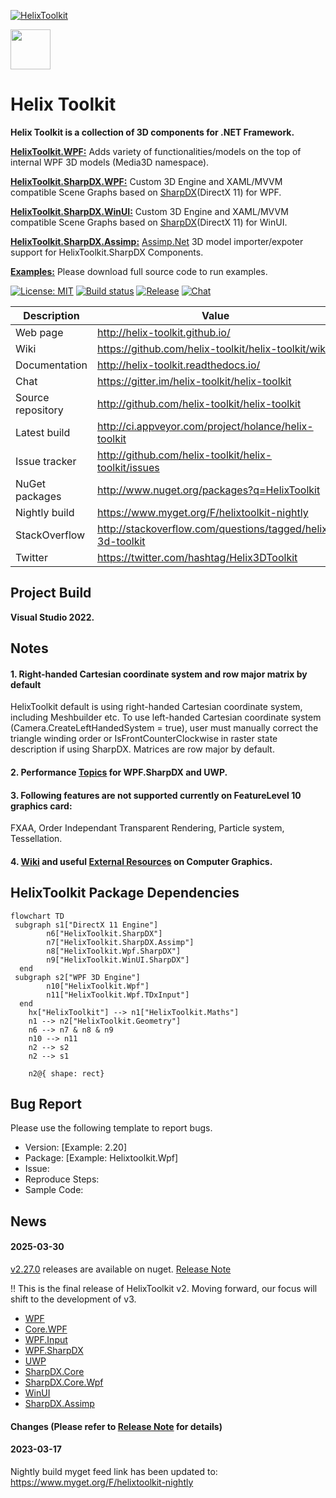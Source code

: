 [![HelixToolkit](https://img.shields.io/badge/-Helix%20Toolkit-blue)](https://github.com/helix-toolkit/helix-toolkit) 

<img src='https://avatars3.githubusercontent.com/u/8432523?s=200&v=4' width='64' />

# Helix Toolkit

**Helix Toolkit is a collection of 3D components for .NET Framework.**

[**HelixToolkit.WPF:**](/Source/HelixToolkit.Wpf)
Adds variety of functionalities/models on the top of internal WPF 3D models (Media3D namespace).

[**HelixToolkit.SharpDX.WPF:**](/Source/HelixToolkit.Wpf.SharpDX)
Custom 3D Engine and XAML/MVVM compatible Scene Graphs based on [SharpDX](https://github.com/sharpdx/SharpDX)(DirectX 11) for WPF.

[**HelixToolkit.SharpDX.WinUI:**](/Source/HelixToolkit.WinUI.SharpDX)
Custom 3D Engine and XAML/MVVM compatible Scene Graphs based on [SharpDX](https://github.com/sharpdx/SharpDX)(DirectX 11) for WinUI.

[**HelixToolkit.SharpDX.Assimp:**](/Source/HelixToolkit.SharpDX.Assimp)
[Assimp.Net](https://bitbucket.org/Starnick/assimpnet/src/master/) 3D model importer/expoter support for HelixToolkit.SharpDX Components.

[**Examples:**](/Source/Examples)
Please download full source code to run examples.

[![License: MIT](https://img.shields.io/github/license/helix-toolkit/helix-toolkit)](https://github.com/helix-toolkit/helix-toolkit/blob/develop/LICENSE)
[![Build status](https://ci.appveyor.com/api/projects/status/vbrornad55ln8tp4?svg=true)](https://ci.appveyor.com/project/holance/helix-toolkit-qqf1e)
[![Release](https://img.shields.io/github/release/helix-toolkit/helix-toolkit.svg?style=popout)](https://www.nuget.org/packages?q=Helix-Toolkit)
[![Chat](https://img.shields.io/gitter/room/helix-toolkit/helix-toolkit.svg)](https://gitter.im/helix-toolkit/helix-toolkit)

Description         | Value
--------------------|-----------------------
Web page            | http://helix-toolkit.github.io/
Wiki                | https://github.com/helix-toolkit/helix-toolkit/wiki
Documentation       | http://helix-toolkit.readthedocs.io/
Chat                | https://gitter.im/helix-toolkit/helix-toolkit
Source repository   | http://github.com/helix-toolkit/helix-toolkit
Latest build        | http://ci.appveyor.com/project/holance/helix-toolkit
Issue tracker       | http://github.com/helix-toolkit/helix-toolkit/issues
NuGet packages      | http://www.nuget.org/packages?q=HelixToolkit
Nightly build       | https://www.myget.org/F/helixtoolkit-nightly
StackOverflow       | http://stackoverflow.com/questions/tagged/helix-3d-toolkit
Twitter             | https://twitter.com/hashtag/Helix3DToolkit

## Project Build

**Visual Studio 2022.**

## Notes

#### 1. Right-handed Cartesian coordinate system and row major matrix by default
HelixToolkit default is using right-handed Cartesian coordinate system, including Meshbuilder etc. To use left-handed Cartesian coordinate system (Camera.CreateLeftHandedSystem = true), user must manually correct the triangle winding order or IsFrontCounterClockwise in raster state description if using SharpDX. Matrices are row major by default.

#### 2. Performance [Topics](https://github.com/helix-toolkit/helix-toolkit/wiki/Tips-on-performance-optimization-(WPF.SharpDX-and-UWP)) for WPF.SharpDX and UWP.

#### 3. Following features are not supported currently on FeatureLevel 10 graphics card:
FXAA, Order Independant Transparent Rendering, Particle system, Tessellation.

#### 4. [Wiki](https://github.com/helix-toolkit/helix-toolkit/wiki) and useful [External Resources](https://github.com/helix-toolkit/helix-toolkit/wiki/External-References) on Computer Graphics.

## HelixToolkit Package Dependencies

```mermaid
flowchart TD
 subgraph s1["DirectX 11 Engine"]
        n6["HelixToolkit.SharpDX"]
        n7["HelixToolkit.SharpDX.Assimp"]
        n8["HelixToolkit.Wpf.SharpDX"]
        n9["HelixToolkit.WinUI.SharpDX"]
  end
 subgraph s2["WPF 3D Engine"]
        n10["HelixToolkit.Wpf"]
        n11["HelixToolkit.Wpf.TDxInput"]
  end
    hx["HelixToolkit"] --> n1["HelixToolkit.Maths"]
    n1 --> n2["HelixToolkit.Geometry"]
    n6 --> n7 & n8 & n9
    n10 --> n11
    n2 --> s2
    n2 --> s1

    n2@{ shape: rect}
```

## Bug Report
Please use the following template to report bugs.

- Version: [Example: 2.20]
- Package: [Example: Helixtoolkit.Wpf]
- Issue: 
- Reproduce Steps:
- Sample Code:

## News
#### 2025-03-30
[v2.27.0](https://github.com/helix-toolkit/helix-toolkit/releases/tag/v2.27.0) releases are available on nuget. [Release Note](/CHANGELOG.md)

:bangbang: This is the final release of HelixToolkit v2. Moving forward, our focus will shift to the development of v3.

- [WPF](https://www.nuget.org/packages/HelixToolkit.Wpf/2.27.0)
- [Core.WPF](https://www.nuget.org/packages/HelixToolkit.Core.Wpf/2.27.0)
- [WPF.Input](https://www.nuget.org/packages/HelixToolkit.Wpf.Input/2.27.0)
- [WPF.SharpDX](https://www.nuget.org/packages/HelixToolkit.Wpf.SharpDX/2.27.0)
- [UWP](https://www.nuget.org/packages/HelixToolkit.UWP/2.27.0)
- [SharpDX.Core](https://www.nuget.org/packages/HelixToolkit.SharpDX.Core/2.27.0)
- [SharpDX.Core.Wpf](https://www.nuget.org/packages/HelixToolkit.SharpDX.Core.Wpf/2.27.0)
- [WinUI](https://www.nuget.org/packages/HelixToolkit.WinUI/2.27.0)
- [SharpDX.Assimp](https://www.nuget.org/packages/HelixToolkit.SharpDX.Assimp/2.27.0)

#### Changes (Please refer to [Release Note](https://github.com/helix-toolkit/helix-toolkit/blob/master/CHANGELOG.md) for details)

#### 2023-03-17
Nightly build myget feed link has been updated to: https://www.myget.org/F/helixtoolkit-nightly

